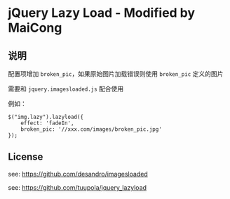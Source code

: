 # jQuery Lazy Load - Modified by MaiCong

## 说明

配置项增加 `broken_pic`，如果原始图片加载错误则使用 `broken_pic` 定义的图片

需要和  `jquery.imagesloaded.js` 配合使用

例如：

```
$("img.lazy").lazyload({
    effect: 'fadeIn',
    broken_pic: '//xxx.com/images/broken_pic.jpg'
});
```

## License

see: https://github.com/desandro/imagesloaded

see: https://github.com/tuupola/jquery_lazyload
